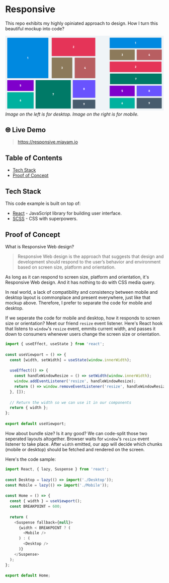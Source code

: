 # Responsive

This repo exhibits my highly opiniated approach to design. How I turn this beautiful mockup into code?

![Responsive](./public/images/responsive.png?raw=true "Image on the left is for desktop. Image on the right is for mobile.")
*Image on the left is for desktop. Image on the right is for mobile.*

## 🌐 Live Demo
> https://responsive.miayam.io


## Table of Contents
- [Tech Stack](#tech-stack) 
- [Proof of Concept](#proof-of-concept)

## Tech Stack

This code example is built on top of:
- [React](https://github.com/facebook/react) - JavaScript library for building user interface.
- [SCSS](https://sass-lang.com/) - CSS with superpowers.

## Proof of Concept

What is Responsive Web design?

> Responsive Web design is the approach that suggests that design and development should respond to the user’s behavior and environment based on screen size, platform and orientation.

As long as it can respond to screen size, platform and orientation, it's Responsive Web design. And it has nothing to do with CSS media query. 

In real world, a lack of compatibility and consistency between mobile and desktop layout is commonplace and present everywhere, just like that mockup above. Therefore, I prefer to separate the code for mobile and desktop.

If we seperate the code for mobile and desktop, how it responds to screen size or orientation? Meet our friend `resize` event listener. Here's React hook that listens to `window`'s `resize` event, emmits current width, and passes it down to consumers whenever users change the screen size or orientation.

```js
import { useEffect, useState } from 'react';

const useViewport = () => {
  const [width, setWidth] = useState(window.innerWidth);

  useEffect(() => {
    const handleWindowResize = () => setWidth(window.innerWidth);
    window.addEventListener('resize', handleWindowResize);
    return () => window.removeEventListener('resize', handleWindowResize);
  }, []);

  // Return the width so we can use it in our components
  return { width };
};

export default useViewport;
```

How about bundle size? Is it any good? We can code-split those two seperated layouts altogether. Browser waits for `window`'s `resize` event listener to take place. After `width` emitted, our app will decide which chunks (mobile or desktop) should be fetched and rendered on the screen.

Here's the code sample:

```js
import React, { lazy, Suspense } from 'react';

const Desktop = lazy(() => import('./Desktop'));
const Mobile = lazy(() => import('./Mobile'));

const Home = () => {
  const { width } = useViewport();
  const BREAKPOINT = 600;

  return (
    <Suspense fallback={null}>
      {width < BREAKPOINT ? (
        <Mobile />
      ) : (
        <Desktop />
      )}
    </Suspense>
  );
};

export default Home;
```
